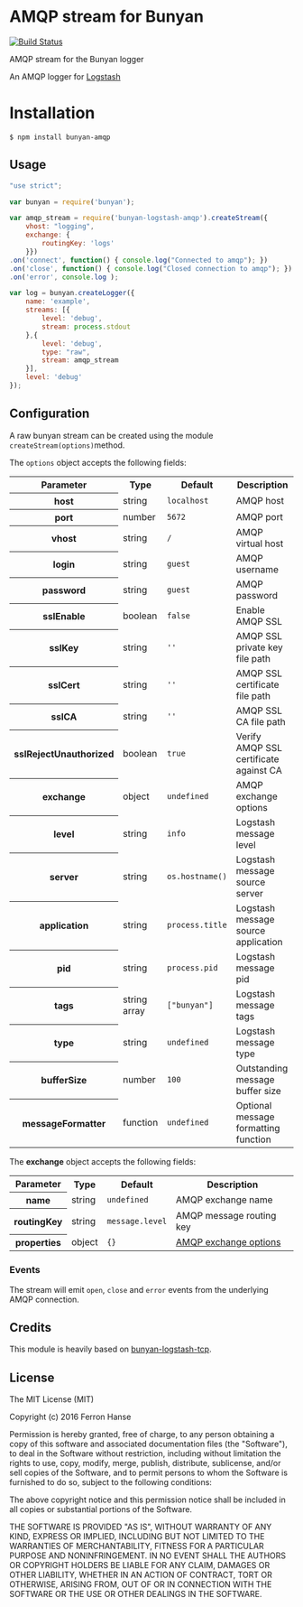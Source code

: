 # AMQP stream for Bunyan

[![Build Status](https://travis-ci.org/ferronrsmith/bunyan-amqp.svg)](https://travis-ci.org/ferronrsmith/bunyan-amqp)

AMQP stream for the Bunyan logger

An AMQP logger for [Logstash](http://logstash.net/docs/1.4.2/inputs/rabbitmq)

# Installation

    $ npm install bunyan-amqp


## Usage

```javascript
"use strict";

var bunyan = require('bunyan');

var amqp_stream = require('bunyan-logstash-amqp').createStream({
    vhost: "logging",
    exchange: {
        routingKey: 'logs'
    }})
.on('connect', function() { console.log("Connected to amqp"); })
.on('close', function() { console.log("Closed connection to amqp"); })
.on('error', console.log );

var log = bunyan.createLogger({
    name: 'example',
    streams: [{
        level: 'debug',
        stream: process.stdout
    },{
        level: 'debug',
        type: "raw",
        stream: amqp_stream
    }],
    level: 'debug'
});
```

## Configuration

A raw bunyan stream can be created using the module  ``createStream(options)``method.

The ``options`` object accepts the following fields:

<table>
  <tr>
    <th>Parameter</th><th>Type</th><th>Default</th><th>Description</th>
  </tr>
  <tr>
    <th>host</th>
    <td>string</td>
    <td><code>localhost</code></td>
    <td>AMQP host</td>
  </tr>
  <tr>
    <th>port</th>
    <td>number</td>
    <td><code>5672</code></td>
    <td>AMQP port</td>
  </tr>
  <tr>
    <th>vhost</th>
    <td>string</td>
    <td><code>/</code></td>
    <td>AMQP virtual host</td>
  </tr>
  <tr>
    <th>login</th>
    <td>string</td>
    <td><code>guest</code></td>
    <td>AMQP username</td>
  </tr>
  <tr>
    <th>password</th>
    <td>string</td>
    <td><code>guest</code></td>
    <td>AMQP password</td>
  </tr>
  <tr>
    <th>sslEnable</th>
    <td>boolean</td>
    <td><code>false</code></td>
    <td>Enable AMQP SSL</td>
  </tr>
  <tr>
    <th>sslKey</th>
    <td>string</td>
    <td><code>''</code></td>
    <td>AMQP SSL private key file path</td>
  </tr>
  <tr>
    <th>sslCert</th>
    <td>string</td>
    <td><code>''</code></td>
    <td>AMQP SSL certificate file path</td>
  </tr>
  <tr>
    <th>sslCA</th>
    <td>string</td>
    <td><code>''</code></td>
    <td>AMQP SSL CA file path</td>
  </tr>
  <tr>
    <th>sslRejectUnauthorized</th>
    <td>boolean</td>
    <td><code>true</code></td>
    <td>Verify AMQP SSL certificate against CA</td>
  </tr>
  <tr>
    <th>exchange</th>
    <td>object</td>
    <td><code>undefined</code></td>
    <td>AMQP exchange options</td>
  </tr>
  <tr>
    <th>level</th>
    <td>string</td>
    <td><code>info</code></td>
    <td>Logstash message level</td>
  </tr>
  <tr>
    <th>server</th>
    <td>string</td>
    <td><code>os.hostname()</code></td>
    <td>Logstash message source server</td>
  </tr>
  <tr>
    <th>application</th>
    <td>string</td>
    <td><code>process.title</code></td>
    <td>Logstash message source application</td>
  </tr>
  <tr>
    <th>pid</th>
    <td>string</td>
    <td><code>process.pid</code></td>
    <td>Logstash message pid</td>
  </tr>
  <tr>
    <th>tags</th>
    <td>string array</td>
    <td><code>["bunyan"]</code></td>
    <td>Logstash message tags</td>
  </tr>
  <tr>
    <th>type</th>
    <td>string</td>
    <td><code>undefined</code></td>
    <td>Logstash message type</td>
  </tr>
  <tr>
    <th>bufferSize</th>
    <td>number</td>
    <td><code>100</code></td>
    <td>Outstanding message buffer size</td>
  </tr>
  <tr>
    <th>messageFormatter</th>
    <td>function</td>
    <td><code>undefined</code></td>
    <td>Optional message formatting function</td>
  </tr>
</table>

The **exchange** object accepts the following fields:
<table>
  <tr>
    <th>Parameter</th><th>Type</th><th>Default</th><th>Description</th>
  </tr>
  <tr>
    <th>name</th>
    <td>string</td>
    <td><code>undefined</code></td>
    <td>AMQP exchange name</td>
  </tr>
  <tr>
    <th>routingKey</th>
    <td>string</td>
    <td><code>message.level</code></td>
    <td>AMQP message routing key</td>
  </tr>
  <tr>
    <th>properties</th>
    <td>object</td>
    <td><code>{}</code></td>
    <td><a href="https://github.com/postwait/node-amqp/blob/master/README.md#connectionexchangename-options-opencallback" target="_blank">AMQP exchange options</a></td>
  </tr>
</table>

### Events

The stream will emit ``open``, ``close`` and ``error`` events from the underlying AMQP connection.


## Credits

This module is heavily based on [bunyan-logstash-tcp](https://github.com/chris-rock/bunyan-logstash-tcp.git).

## License

The MIT License (MIT)

Copyright (c) 2016 Ferron Hanse

Permission is hereby granted, free of charge, to any person obtaining a copy
of this software and associated documentation files (the "Software"), to deal
in the Software without restriction, including without limitation the rights
to use, copy, modify, merge, publish, distribute, sublicense, and/or sell
copies of the Software, and to permit persons to whom the Software is
furnished to do so, subject to the following conditions:

The above copyright notice and this permission notice shall be included in all
copies or substantial portions of the Software.

THE SOFTWARE IS PROVIDED "AS IS", WITHOUT WARRANTY OF ANY KIND, EXPRESS OR
IMPLIED, INCLUDING BUT NOT LIMITED TO THE WARRANTIES OF MERCHANTABILITY,
FITNESS FOR A PARTICULAR PURPOSE AND NONINFRINGEMENT. IN NO EVENT SHALL THE
AUTHORS OR COPYRIGHT HOLDERS BE LIABLE FOR ANY CLAIM, DAMAGES OR OTHER
LIABILITY, WHETHER IN AN ACTION OF CONTRACT, TORT OR OTHERWISE, ARISING FROM,
OUT OF OR IN CONNECTION WITH THE SOFTWARE OR THE USE OR OTHER DEALINGS IN THE
SOFTWARE.
